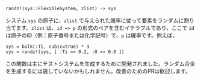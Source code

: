 `randz!(sys::FlexibleSystem, zlist) -> sys`

システム `sys` の原子に、`zlist` で与えられた確率に従って要素をランダムに割り当てます。`zlist` は、`id => p` の形式のペアを含むイテラブルであり、ここで `id` は原子のID（例：原子番号または化学記号）で、`p` は確率です。例えば、

```
sys = bulk(:Ti, cubic=true) * 3
sys = randz!(sys, [ :Ti => 0.2, :O => 0.8 ])
```

この関数は主にテストシステムを生成するために開発されました。ランダム合金を生成するには適していないかもしれません。改善のためのPRは歓迎します。
